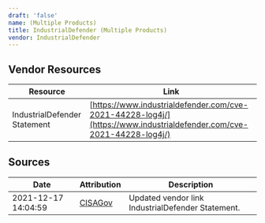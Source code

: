 ```yaml
---
draft: 'false'
name: (Multiple Products)
title: IndustrialDefender (Multiple Products)
vendor: IndustrialDefender
---
```


## Vendor Resources
| Resource | Link |
| --- | --- |
| IndustrialDefender Statement | [https://www.industrialdefender.com/cve-2021-44228-log4j/](https://www.industrialdefender.com/cve-2021-44228-log4j/) |



## Sources
| Date | Attribution | Description |
| --- | --- | --- |
| 2021-12-17 14:04:59 | [CISAGov](https://raw.githubusercontent.com/cisagov/log4j-affected-db/develop/README.md) | Updated vendor link IndustrialDefender Statement.  |
